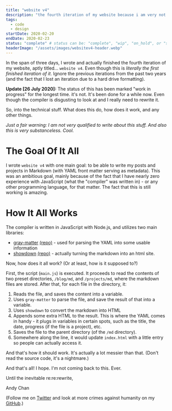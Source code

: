 ```yaml
---
title: "website v4"
description: "the fourth iteration of my website because i am very not good at this"
tags:	
  - code
  - design
startDate: 2020-02-20
endDate: 2020-02-23
status: "complete" # status can be: "complete", "wip", "on_hold", or "scrapped"
headerImage: "/assets/images/websitev4-header.webp"
---
```

In the span of three days, I wrote and actually finished the fourth iteration of my website, aptly titled... `website v4`. Even though this is *literally the first finished iteration of it*. Ignore the previous iterations from the past two years (and the fact that I lost an iteration due to a hard drive formatting).

**Update [26 July 2020]:** The status of this has been marked "work in progress" for the longest time. it's not. It's been done for a while now. Even though the compiler is disgusting to look at and I really need to rewrite it.

So, into the technical stuff. What does this do, how does it work, and any other things.

*Just a fair warning: I am not very qualified to write about this stuff. And also this is very substanceless. Cool.*

# The Goal Of It All

I wrote `website v4` with one main goal: to be able to write my posts and projects in Markdown (with YAML front matter serving as metadata). This was an ambitious goal, mainly because of the fact that I have nearly zero experience with JavaScript (what the "compiler" was written in) - or any other programming language, for that matter. The fact that this is still working is amazing.

# How It All Works

The compiler is written in JavaScript with Node.js, and utilizes two main libraries:

- [gray-matter](https://www.npmjs.com/package/gray-matter) [(repo)](https://github.com/jonschlinkert/gray-matter) - used for parsing the YAML into some usable information
- [showdown](https://www.npmjs.com/package/showdown) [(repo)](https://github.com/showdownjs/showdown) - actually turning the markdown into an html site.

Now, how does it all work? (Or at least, how is it supposed to?)

First, the script (`main.js`) is executed. It proceeds to read the contents of two preset directories, `/blog/md`, and `/projects/md`, where the markdown files are stored. After that, for each file in the directory, it:

1. Reads the file, and saves the content into a variable.
2. Uses `gray-matter` to parse the file, and save the result of that into a variable.
3. Uses `showdown` to convert the markdown into HTML
4. Appends some extra HTML to the result. This is where the YAML comes in handy - it plugs in variables in certain spots, such as the title, the date, progress (if the file is a project), etc.
5. Saves the file to the parent directory (of the `/md` directory). 
6. Somewhere along the line, it would update `index.html` with a little entry so people can actually access it.

And that's how it should work. It's actually a lot messier than that. (Don't read the source code, it's a nightmare.)



And that's all! I hope. I'm not coming back to this. Ever.



Until the inevitable re:re:rewrite,

Andy Chan



(Follow me on [Twitter](https://twitter.com/AndzCLiv3) and look at more crimes against humanity on my [GitHub](https://github.com/andythepie).)
